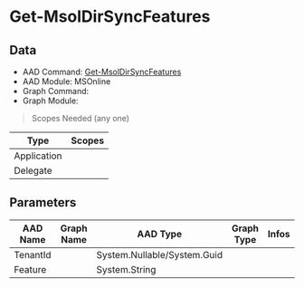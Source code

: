 # Get-MsolDirSyncFeatures

> 

## Data

+ AAD Command: [Get-MsolDirSyncFeatures](https://docs.microsoft.com/en-us/powershell/module/MSOnline/Get-MsolDirSyncFeatures)
+ AAD Module: MSOnline
+ Graph Command: [](https://docs.microsoft.com/en-us/powershell/module//)
+ Graph Module: 

> Scopes Needed (any one)

|Type|Scopes|
|---|---|
|Application||
|Delegate||

## Parameters

|AAD Name|Graph Name|AAD Type|Graph Type|Infos|
|---|---|---|---|---|
|TenantId||System.Nullable/System.Guid|||
|Feature||System.String|||

